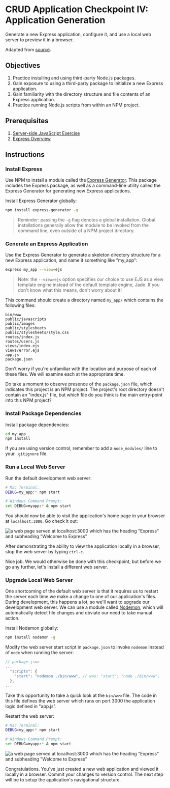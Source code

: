 # CRUD Application Checkpoint IV: Application Generation

Generate a new Express application, configure it, and use a local web server to preview it in a browser.

Adapted from [source](http://data-creative.info/process-documentation/2016/04/09/node-for-rails-developers-part-2-node-and-express/).

## Objectives

  1. Practice installing and using third-party Node.js packages.
  2. Gain exposure to using a third-party package to initialize a new Express application.
  3. Gain familiarity with the directory structure and file contents of an Express application.
  4. Practice running Node.js scripts from within an NPM project.

## Prerequisites

  1. [Server-side JavaScript Exercise](/exercises/server-side-javascript/exercise.md)
  2. [Express Overview](/notes/javascript/express.md)

## Instructions

### Install Express

Use NPM to install a module called the [Express Generator](http://expressjs.com/en/starter/generator.html). This package includes the Express package, as well as a command-line utility called the Express Generator for generating new Express applications.

Install Express Generator globally:

```` sh
npm install express-generator -g
````

> Reminder: passing the `-g` flag denotes a global installation. Global installations generally allow the module to be invoked from the command line, even outside of a NPM project directory.

### Generate an Express Application

Use the Express Generator to generate a skeleton directory structure for a new Express application, and name it something like "my_app":

```` sh
express my_app --view=ejs
````

> Note: the `--view=ejs` option specifies our choice to use EJS as a view template engine instead of the default template engine, Jade. If you don't know what this means, don't worry about it!

This command should create a directory named `my_app/` which contains the following files:

    bin/www
    public/javascripts
    public/images
    public/stylesheets
    public/stylesheets/style.css
    routes/index.js
    routes/users.js
    views/index.ejs
    views/error.ejs
    app.js
    package.json

Don't worry if you're unfamiliar with the location and purpose of each of these files. We will examine each at the appropriate time.

Do take a moment to observe presence of the `package.json` file, which indicates this project is an NPM project. The project's root directory doesn't contain an "index.js" file, but which file do you think is the main entry-point into this NPM project?

### Install Package Dependencies

Install package dependencies:

```` sh
cd my_app
npm install
````

If you are using version control, remember to add a `node_modules/` line to your `.gitignore` file.

### Run a Local Web Server

Run the default development web server:

```` sh
# Mac Terminal:
DEBUG=my_app:* npm start

# Windows Command Prompt:
set DEBUG=myapp:* & npm start
````

You should now be able to visit the application's home page in your browser at `localhost:3000`. Go check it out:

![a web page served at localhost:3000 which has the heading "Express" and subheading "Welcome to Express"](express-app-default-homepage.png)

After demonstrating the ability to view the application locally in a browser, stop the web server by typing `ctrl-c`.

Nice job. We would otherwise be done with this checkpoint, but before we go any further, let's install a different web server.

### Upgrade Local Web Server

One shortcoming of the default web server is that it requires us to restart the server each time we make a change to one of our application's files. During development, this happens a lot, so we'll want to upgrade our development web server. We can use a module called [Nodemon](https://nodemon.io/), which will automatically detect file changes and obviate our need to take manual action.

Install Nodemon globally:

```` sh
npm install nodemon -g
````

Modify the web server start script in `package.json` to invoke `nodemon` instead of `node` when running the server:

```` js
// package.json
...
  "scripts": {
    "start": "nodemon ./bin/www", // was: "start": "node ./bin/www",
  },
...
````

Take this opportunity to take a quick look at the `bin/www` file. The code in this file defines the web server which runs on port 3000 the application logic defined in "app.js".

Restart the web server:

```` sh
# Mac Terminal:
DEBUG=my_app:* npm start

# Windows Command Prompt:
set DEBUG=myapp:* & npm start
````

![a web page served at localhost:3000 which has the heading "Express" and subheading "Welcome to Express"](express-app-default-homepage.png)

Congratulations. You've just created a new web application and viewed it locally in a browser. Commit your changes to version control. The next step will be to setup the application's navigational structure.
